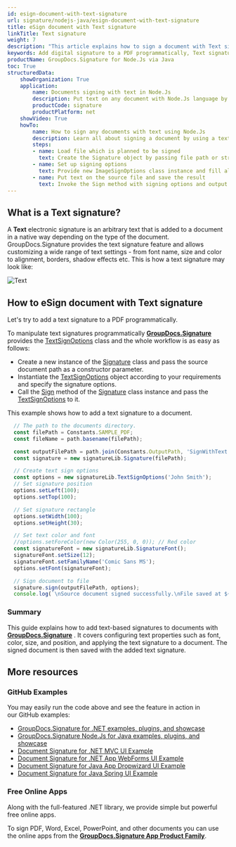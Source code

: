 ```yaml
---
id: esign-document-with-text-signature
url: signature/nodejs-java/esign-document-with-text-signature
title: eSign document with Text signature
linkTitle: Text signature
weight: 7
description: "This article explains how to sign a document with Text signature by GroupDocs.Signature API. Let's try to add a digital signature to a PDF programmatically."
keywords: Add digital signature to a PDF programmatically, Text signature
productName: GroupDocs.Signature for Node.Js via Java 
toc: True
structuredData:
    showOrganization: True
    application:    
        name: Documents signing with text in Node.Js    
        description: Put text on any document with Node.Js language by GroupDocs.Signature for Node.Js via Java APIs
        productCode: signature
        productPlatform: net 
    showVideo: True
    howTo:
        name: How to sign any documents with text using Node.Js 
        description: Learn all about signing a document by using a text and Node.Js
        steps:
        - name: Load file which is planned to be signed
          text: Create the Signature object by passing file path or stream as a constructor parameter.
        - name: Set up signing options 
          text: Provide new ImageSignOptions class instance and fill all demanded data.
        - name: Put text on the source file and save the result 
          text: Invoke the Sign method with signing options and output file path or stream.
---
```

## What is a Text signature?

A **Text** electronic signature is an arbitrary text that is added to a document in a native way depending on the type of the document. GroupDocs.Signature provides the text signature feature and allows customizing a wide range of text settings - from font name, size and color to alignment, borders, shadow effects etc. This is how a text signature may look like:  

![Text](/signature/nodejs-java/images/esign-document-with-text-signature.png)

## How to eSign document with Text signature

Let's try to add a text signature to a PDF programmatically.

To manipulate text signatures programmatically [**GroupDocs.Signature**](https://products.groupdocs.com/signature/nodejs-java) provides the [TextSignOptions](https://reference.groupdocs.com/signature/nodejs-java/com.groupdocs.signature.options/textsignoptions) class and the whole workflow is as easy as follows:

* Create a new instance of the [Signature](https://reference.groupdocs.com/signature/nodejs-java/com.groupdocs.signature/signature) class and pass the source document path as a constructor parameter.
* Instantiate the [TextSignOptions](https://reference.groupdocs.com/signature/nodejs-java/com.groupdocs.signature.options/textsignoptions) object according to your requirements and specify the signature options.
* Call the [Sign](https://reference.groupdocs.com/signature/nodejs-java/com.groupdocs.signature/signature/sign/) method of the [Signature](https://reference.groupdocs.com/signature/nodejs-java/com.groupdocs.signature/signature) class instance and pass the [TextSignOptions](https://reference.groupdocs.com/signature/nodejs-java/com.groupdocs.signature.options/textsignoptions) to it.

This example shows how to add a text signature to a document.

```javascript
  // The path to the documents directory.
  const filePath = Constants.SAMPLE_PDF;
  const fileName = path.basename(filePath);

  const outputFilePath = path.join(Constants.OutputPath, 'SignWithText', fileName);
  const signature = new signatureLib.Signature(filePath);

  // Create text sign options
  const options = new signatureLib.TextSignOptions('John Smith');
  // Set signature position
  options.setLeft(100);
  options.setTop(100);

  // Set signature rectangle
  options.setWidth(100);
  options.setHeight(30);

  // Set text color and font
  //options.setForeColor(new Color(255, 0, 0)); // Red color
  const signatureFont = new signatureLib.SignatureFont();
  signatureFont.setSize(12);
  signatureFont.setFamilyName('Comic Sans MS');
  options.setFont(signatureFont);

  // Sign document to file
  signature.sign(outputFilePath, options);
  console.log(`\nSource document signed successfully.\nFile saved at ${outputFilePath}`);
```
### Summary
This guide explains how to add text-based signatures to documents with [**GroupDocs.Signature**](https://products.groupdocs.com/signature/nodejs-java) . It covers configuring text properties such as font, color, size, and position, and applying the text signature to a document. The signed document is then saved with the added text signature.

## More resources

### GitHub Examples

You may easily run the code above and see the feature in action in our GitHub examples:

* [GroupDocs.Signature for .NET examples, plugins, and showcase](https://github.com/groupdocs-signature/GroupDocs.Signature-for-.NET)
* [GroupDocs.Signature Node.Js for Java examples, plugins, and showcase](https://github.com/groupdocs-signature/GroupDocs.Signature-for-Java)
* [Document Signature for .NET MVC UI Example](https://github.com/groupdocs-signature/GroupDocs.Signature-for-.NET-MVC)
* [Document Signature for .NET App WebForms UI Example](https://github.com/groupdocs-signature/GroupDocs.Signature-for-.NET-WebForms)
* [Document Signature for Java App Dropwizard UI Example](https://github.com/groupdocs-signature/GroupDocs.Signature-for-Java-Dropwizard)
* [Document Signature for Java Spring UI Example](https://github.com/groupdocs-signature/GroupDocs.Signature-for-Java-Spring)

### Free Online Apps

Along with the full-featured .NET library, we provide simple but powerful free online apps.

To sign PDF, Word, Excel, PowerPoint, and other documents you can use the online apps from the **[GroupDocs.Signature App Product Family](https://products.groupdocs.app/signature/family)**.